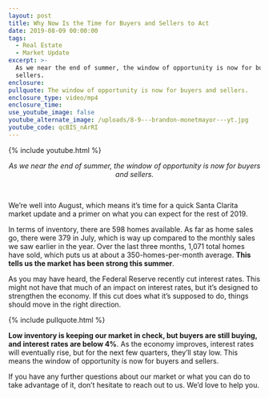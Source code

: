 ```yaml
---
layout: post
title: Why Now Is the Time for Buyers and Sellers to Act
date: 2019-08-09 00:00:00
tags:
  - Real Estate
  - Market Update
excerpt: >-
  As we near the end of summer, the window of opportunity is now for buyers and
  sellers.
enclosure:
pullquote: The window of opportunity is now for buyers and sellers.
enclosure_type: video/mp4
enclosure_time:
use_youtube_image: false
youtube_alternate_image: /uploads/8-9---brandon-monetmayor---yt.jpg
youtube_code: qcBIS_nArRI
---
```


{% include youtube.html %}

<center><em>As we near the end of summer, the window of opportunity is now for buyers and sellers.</em></center>

&nbsp;

We’re well into August, which means it’s time for a quick Santa Clarita market update and a primer on what you can expect for the rest of 2019.

In terms of inventory, there are 598 homes available. As far as home sales go, there were 379 in July, which is way up compared to the monthly sales we saw earlier in the year. Over the last three months, 1,071 total homes have sold, which puts us at about a 350-homes-per-month average. **This tells us the market has been strong this summer**.

As you may have heard, the Federal Reserve recently cut interest rates. This might not have that much of an impact on interest rates, but it’s designed to strengthen the economy. If this cut does what it’s supposed to do, things should move in the right direction.

{% include pullquote.html %}

**Low inventory is keeping our market in check, but buyers are still buying, and interest rates are below 4%**. As the economy improves, interest rates will eventually rise, but for the next few quarters, they’ll stay low. This means the window of opportunity is now for buyers and sellers.

If you have any further questions about our market or what you can do to take advantage of it, don’t hesitate to reach out to us. We’d love to help you.